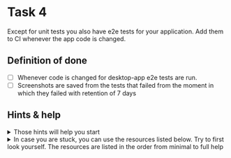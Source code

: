 # Task 4

Except for unit tests you also have e2e tests for your application. Add them to CI whenever the app code is changed.

## Definition of done

- [ ] Whenever code is changed for desktop-app e2e tests are run.
- [ ] Screenshots are saved from the tests that failed from the moment in which they failed with retention of 7 days

## Hints & help

<details>
<summary>Those hints will help you start</summary>

- `npm run e2e`
- [artifacts](https://docs.github.com/en/actions/using-workflows/storing-workflow-data-as-artifacts#uploading-build-and-test-artifacts)
- [paths where screenshots are saved](./paths.md)
- [running step when previous step fails](https://docs.github.com/en/actions/learn-github-actions/expressions#failure)
- To run electron e2e in github actions you need to start virtual client with screen in ubuntu. `xvfb-run --auto-servernum --server-args="-screen 0 1280x960x24" -- npm run e2e`
</details>

<details>
<summary>In case you are stuck, you can use the resources listed below. Try to first look yourself. The resources are listed in the order from minimal to full help</summary>

1. [PR with ready solution](https://github.com/Ubax/github-actions-kata/pull/5)
</details>
